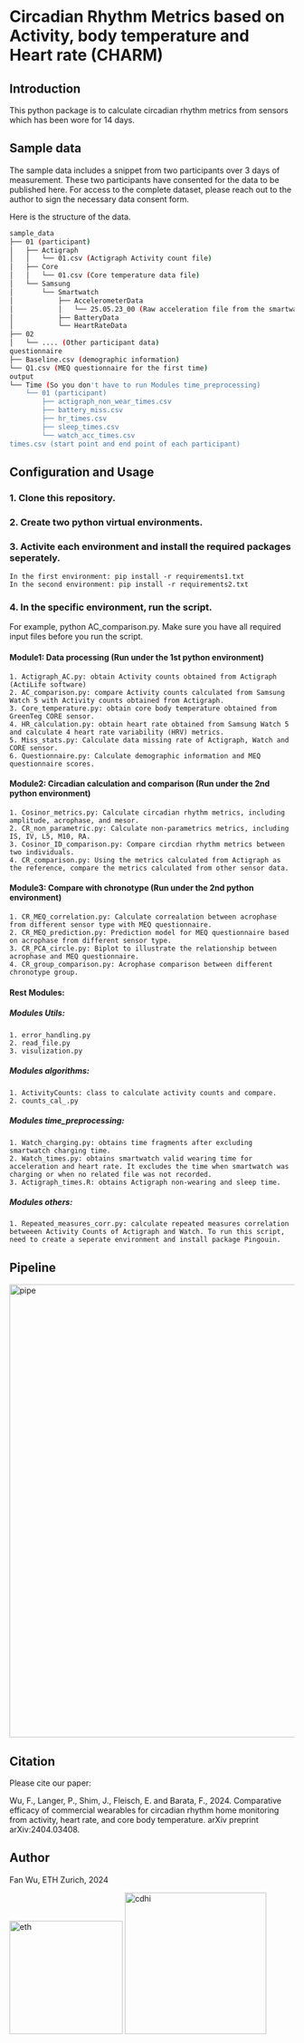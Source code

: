 # Circadian Rhythm Metrics based on Activity, body temperature and Heart rate (CHARM)

## Introduction
This python package is to calculate circadian rhythm metrics from sensors which has been wore for 14 days. 

## Sample data
The sample data includes a snippet from two participants over 3 days of measurement. These two participants have consented for the data to be published here. For access to the complete dataset, please reach out to the author to sign the necessary data consent form.

Here is the structure of the data.

```bash
sample_data
├── 01 (participant)
│   ├── Actigraph
│   │   └── 01.csv (Actigraph Activity count file)
│   ├── Core
│   │   └── 01.csv (Core temperature data file)
│   └── Samsung
│       └── Smartwatch
│           ├── AccelerometerData
│           │   └── 25.05.23_00 (Raw acceleration file from the smartwatch for one hour)
│           ├── BatteryData
│           └── HeartRateData
├── 02
│   └── .... (Other participant data)
questionnaire
├── Baseline.csv (demographic information)
└── Q1.csv (MEQ questionnaire for the first time)
output
└── Time (So you don't have to run Modules time_preprocessing)
    └── 01 (participant)
        ├── actigraph_non_wear_times.csv
        ├── battery_miss.csv
        ├── hr_times.csv
        ├── sleep_times.csv
        └── watch_acc_times.csv
times.csv (start point and end point of each participant)

```

## Configuration and Usage

### 1. Clone this repository.

### 2. Create two python virtual environments.

### 3. Activite each environment and install the required packages seperately.
    In the first environment: pip install -r requirements1.txt
    In the second environment: pip install -r requirements2.txt
    
### 4. In the specific environment, run the script.
For example, python AC_comparison.py. Make sure you have all required input files before you run the script.

#### Module1: Data processing (Run under the 1st python environment)
    1. Actigraph_AC.py: obtain Activity counts obtained from Actigraph (ActiLife software)
    2. AC_comparison.py: compare Activity counts calculated from Samsung Watch 5 with Activity counts obtained from Actigraph.
    3. Core_temperature.py: obtain core body temperature obtained from GreenTeg CORE sensor.
    4. HR_calculation.py: obtain heart rate obtained from Samsung Watch 5 and calculate 4 heart rate variability (HRV) metrics.
    5. Miss_stats.py: Calculate data missing rate of Actigraph, Watch and CORE sensor.
    6. Questionnaire.py: Calculate demographic information and MEQ questionnaire scores.
    
#### Module2: Circadian calculation and comparison (Run under the 2nd python environment)
    1. Cosinor_metrics.py: Calculate circadian rhythm metrics, including amplitude, acrophase, and mesor.
    2. CR_non_parametric.py: Calculate non-parametrics metrics, including IS, IV, L5, M10, RA.
    3. Cosinor_ID_comparison.py: Compare circdian rhythm metrics between two individuals.
    4. CR_comparison.py: Using the metrics calculated from Actigraph as the reference, compare the metrics calculated from other sensor data.

#### Module3: Compare with chronotype (Run under the 2nd python environment)
    1. CR_MEQ_correlation.py: Calculate correalation between acrophase from different sensor type with MEQ questionnaire.
    2. CR_MEQ_prediction.py: Prediction model for MEQ questionnaire based on acrophase from different sensor type.
    3. CR_PCA_circle.py: Biplot to illustrate the relationship between acrophase and MEQ questionnaire.
    4. CR_group_comparison.py: Acrophase comparison between different chronotype group.

#### Rest Modules: 
##### Modules Utils:
    1. error_handling.py
    2. read_file.py
    3. visulization.py

##### Modules algorithms:
    1. ActivityCounts: class to calculate activity counts and compare.
    2. counts_cal_.py

##### Modules time_preprocessing:
    1. Watch_charging.py: obtains time fragments after excluding smartwatch charging time. 
    2. Watch_times.py: obtains smartwatch valid wearing time for acceleration and heart rate. It excludes the time when smartwatch was charging or when no related file was not recorded.
    3. Actigraph_times.R: obtains Actigraph non-wearing and sleep time.

##### Modules others:
    1. Repeated_measures_corr.py: calculate repeated measures correlation betweeen Activity Counts of Actigraph and Watch. To run this script, need to create a seperate environment and install package Pingouin.

## Pipeline

<img src="https://github.com/user-attachments/assets/fd6a6bc5-9fa9-4f8b-b194-89562e52e2c4" alt="pipe" width="800"/>
<br>

## Citation

Please cite our paper: 

Wu, F., Langer, P., Shim, J., Fleisch, E. and Barata, F., 2024. Comparative efficacy of commercial wearables for circadian rhythm home monitoring from activity, heart rate, and core body temperature. arXiv preprint arXiv:2404.03408.

## Author

Fan Wu, ETH Zurich, 2024

<img src="https://github.com/ADAMMA-CDHI-ETH-Zurich/CROCOanalysis/assets/44665480/e985c7d8-215c-4444-b8c2-f2b97c615c28" alt="eth" width="200"/>

<img src="https://github.com/ADAMMA-CDHI-ETH-Zurich/CROCOanalysis/assets/44665480/88d6a90b-11a0-4c71-90a0-e02bf58cfa57" alt="cdhi" width="250"/>

